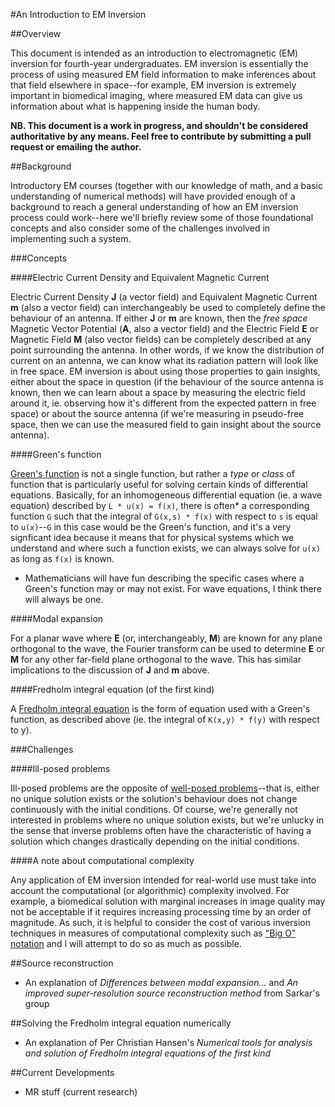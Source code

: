 #An Introduction to EM Inversion

##Overview

This document is intended as an introduction to electromagnetic (EM) inversion for fourth-year undergraduates. EM inversion is essentially the process of using measured EM field information to make inferences about that field elsewhere in space--for example, EM inversion is extremely important in biomedical imaging, where measured EM data can give us information about what is happening inside the human body.

**NB. This document is a work in progress, and shouldn't be considered authoritative by any means. Feel free to contribute by submitting a pull request or emailing the author.**

##Background

Introductory EM courses (together with our knowledge of math, and a basic understanding of numerical methods) will have provided enough of a background to reach a general understanding of how an EM inversion process could work--here we'll briefly review some of those foundational concepts and also consider some of the challenges involved in implementing such a system.

###Concepts

####Electric Current Density and Equivalent Magnetic Current

Electric Current Density **J** (a vector field) and Equivalent Magnetic Current **m** (also a vector field) can interchangeably be used to completely define the behaviour of an antenna. If either **J** or **m** are known, then the *free space* Magnetic Vector Potential (**A**, also a vector field) and the Electric Field **E** or Magnetic Field **M** (also vector fields) can be completely described at any point surrounding the antenna. In other words, if we know the distribution of current on an antenna, we can know what its radiation pattern will look like in free space. EM inversion is about using those properties to gain insights, either about the space in question (if the behaviour of the source antenna is known, then we can learn about a space by measuring the electric field around it, ie. observing how it's different from the expected pattern in free space) or about the source antenna (if we're measuring in pseudo-free space, then we can use the measured field to gain insight about the source antenna).

####Green's function

[Green's function](http://en.wikipedia.org/wiki/Green's_function) is not a single function, but rather a *type* or *class* of function that is particularly useful for solving certain kinds of differential equations. Basically, for an inhomogeneous differential equation (ie. a wave equation) described by `L * u(x) = f(x)`, there is often* a corresponding function `G` such that the integral of `G(x,s) * f(x)` with respect to `s` is equal to `u(x)`--`G` in this case would be the Green's function, and it's a very signficant idea because it means that for physical systems which we understand and where such a function exists, we can always solve for `u(x)` as long as `f(x)` is known.

* Mathematicians will have fun describing the specific cases where a Green's function may or may not exist. For wave equations, I think there will always be one.

####Modal expansion

For a planar wave where **E** (or, interchangeably, **M**) are known for any plane orthogonal to the wave, the Fourier transform can be used to determine **E** or **M** for any other far-field plane orthogonal to the wave. This has similar implications to the discussion of **J** and **m** above.

####Fredholm integral equation (of the first kind)

A [Fredholm integral equation](http://en.wikipedia.org/wiki/Fredholm_integral_equation) is the form of equation used with a Green's function, as described above (ie. the integral of `K(x,y) * f(y)` with respect to y).

###Challenges

####Ill-posed problems

Ill-posed problems are the opposite of [well-posed problems](http://en.wikipedia.org/wiki/Well-posed_problem)--that is, either no unique solution exists or the solution's behaviour does not change continuously with the initial conditions. Of course, we're generally not interested in problems where no unique solution exists, but we're unlucky in the sense that inverse problems often have the characteristic of having a solution which changes drastically depending on the initial conditions.

####A note about computational complexity

Any application of EM inversion intended for real-world use must take into account the computational (or algorithmic) complexity involved. For example, a biomedical solution with marginal increases in image quality may not be acceptable if it requires increasing processing time by an order of magnitude. As such, it is helpful to consider the cost of various inversion techniques in measures of computational complexity such as ["Big O" notation](http://en.wikipedia.org/wiki/Big_O_notation) and I will attempt to do so as much as possible.

##Source reconstruction

 * An explanation of *Differences between modal expansion...* and *An improved super-resolution source reconstruction method* from Sarkar's group

##Solving the Fredholm integral equation numerically

 * An explanation of Per Christian Hansen's *Numerical tools for analysis and solution of Fredholm integral equations of the first kind*

##Current Developments

 * MR stuff (current research)
